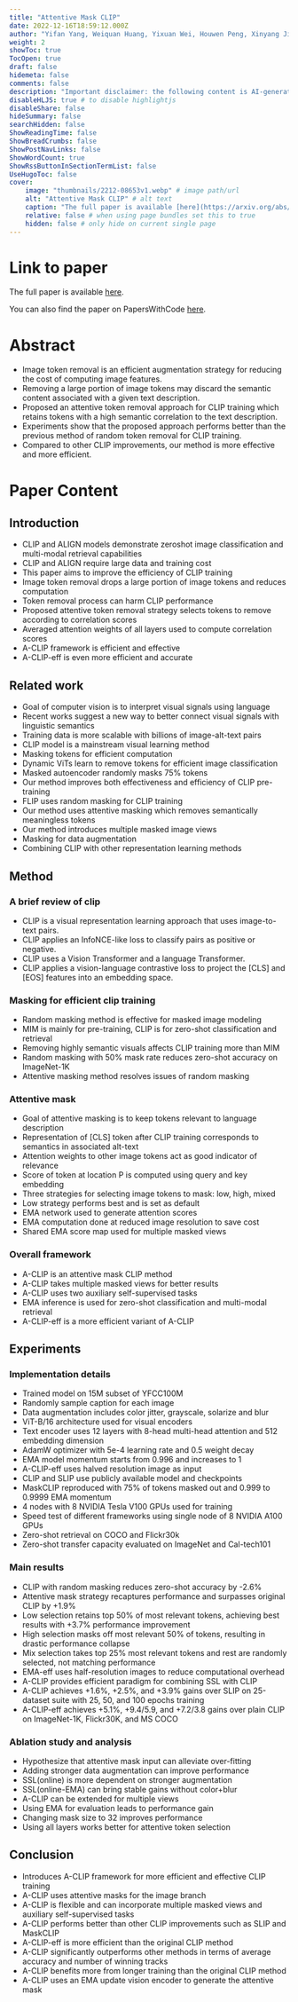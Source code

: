 ```yaml
---
title: "Attentive Mask CLIP"
date: 2022-12-16T18:59:12.000Z
author: "Yifan Yang, Weiquan Huang, Yixuan Wei, Houwen Peng, Xinyang Jiang, Huiqiang Jiang, Fangyun Wei, Yin Wang, Han Hu, Lili Qiu, Yuqing Yang"
weight: 2
showToc: true
TocOpen: true
draft: false
hidemeta: false
comments: false
description: "Important disclaimer: the following content is AI-generated, please make sure to fact check the presented information by reading the full paper."
disableHLJS: true # to disable highlightjs
disableShare: false
hideSummary: false
searchHidden: false
ShowReadingTime: false
ShowBreadCrumbs: false
ShowPostNavLinks: false
ShowWordCount: true
ShowRssButtonInSectionTermList: false
UseHugoToc: false
cover:
    image: "thumbnails/2212-08653v1.webp" # image path/url
    alt: "Attentive Mask CLIP" # alt text
    caption: "The full paper is available [here](https://arxiv.org/abs/2212.08653)." # display caption under cover
    relative: false # when using page bundles set this to true
    hidden: false # only hide on current single page
---
```


# Link to paper
The full paper is available [here](https://arxiv.org/abs/2212.08653).

You can also find the paper on PapersWithCode [here](https://paperswithcode.com/paper/attentive-mask-clip).

# Abstract
- Image token removal is an efficient augmentation strategy for reducing the cost of computing image features.
- Removing a large portion of image tokens may discard the semantic content associated with a given text description.
- Proposed an attentive token removal approach for CLIP training which retains tokens with a high semantic correlation to the text description.
- Experiments show that the proposed approach performs better than the previous method of random token removal for CLIP training.
- Compared to other CLIP improvements, our method is more effective and more efficient.

# Paper Content

## Introduction
- CLIP and ALIGN models demonstrate zeroshot image classification and multi-modal retrieval capabilities
- CLIP and ALIGN require large data and training cost
- This paper aims to improve the efficiency of CLIP training
- Image token removal drops a large portion of image tokens and reduces computation
- Token removal process can harm CLIP performance
- Proposed attentive token removal strategy selects tokens to remove according to correlation scores
- Averaged attention weights of all layers used to compute correlation scores
- A-CLIP framework is efficient and effective
- A-CLIP-eff is even more efficient and accurate

## Related work
- Goal of computer vision is to interpret visual signals using language
- Recent works suggest a new way to better connect visual signals with linguistic semantics
- Training data is more scalable with billions of image-alt-text pairs
- CLIP model is a mainstream visual learning method
- Masking tokens for efficient computation
- Dynamic ViTs learn to remove tokens for efficient image classification
- Masked autoencoder randomly masks 75% tokens
- Our method improves both effectiveness and efficiency of CLIP pre-training
- FLIP uses random masking for CLIP training
- Our method uses attentive masking which removes semantically meaningless tokens
- Our method introduces multiple masked image views
- Masking for data augmentation
- Combining CLIP with other representation learning methods

## Method

### A brief review of clip
- CLIP is a visual representation learning approach that uses image-to-text pairs.
- CLIP applies an InfoNCE-like loss to classify pairs as positive or negative.
- CLIP uses a Vision Transformer and a language Transformer.
- CLIP applies a vision-language contrastive loss to project the [CLS] and [EOS] features into an embedding space.

### Masking for efficient clip training
- Random masking method is effective for masked image modeling
- MIM is mainly for pre-training, CLIP is for zero-shot classification and retrieval
- Removing highly semantic visuals affects CLIP training more than MIM
- Random masking with 50% mask rate reduces zero-shot accuracy on ImageNet-1K
- Attentive masking method resolves issues of random masking

### Attentive mask
- Goal of attentive masking is to keep tokens relevant to language description
- Representation of [CLS] token after CLIP training corresponds to semantics in associated alt-text
- Attention weights to other image tokens act as good indicator of relevance
- Score of token at location P is computed using query and key embedding
- Three strategies for selecting image tokens to mask: low, high, mixed
- Low strategy performs best and is set as default
- EMA network used to generate attention scores
- EMA computation done at reduced image resolution to save cost
- Shared EMA score map used for multiple masked views

### Overall framework
- A-CLIP is an attentive mask CLIP method
- A-CLIP takes multiple masked views for better results
- A-CLIP uses two auxiliary self-supervised tasks
- EMA inference is used for zero-shot classification and multi-modal retrieval
- A-CLIP-eff is a more efficient variant of A-CLIP

## Experiments

### Implementation details
- Trained model on 15M subset of YFCC100M
- Randomly sample caption for each image
- Data augmentation includes color jitter, grayscale, solarize and blur
- ViT-B/16 architecture used for visual encoders
- Text encoder uses 12 layers with 8-head multi-head attention and 512 embedding dimension
- AdamW optimizer with 5e-4 learning rate and 0.5 weight decay
- EMA model momentum starts from 0.996 and increases to 1
- A-CLIP-eff uses halved resolution image as input
- CLIP and SLIP use publicly available model and checkpoints
- MaskCLIP reproduced with 75% of tokens masked out and 0.999 to 0.9999 EMA momentum
- 4 nodes with 8 NVIDIA Tesla V100 GPUs used for training
- Speed test of different frameworks using single node of 8 NVIDIA A100 GPUs
- Zero-shot retrieval on COCO and Flickr30k
- Zero-shot transfer capacity evaluated on ImageNet and Cal-tech101

### Main results
- CLIP with random masking reduces zero-shot accuracy by -2.6%
- Attentive mask strategy recaptures performance and surpasses original CLIP by +1.9%
- Low selection retains top 50% of most relevant tokens, achieving best results with +3.7% performance improvement
- High selection masks off most relevant 50% of tokens, resulting in drastic performance collapse
- Mix selection takes top 25% most relevant tokens and rest are randomly selected, not matching performance
- EMA-eff uses half-resolution images to reduce computational overhead
- A-CLIP provides efficient paradigm for combining SSL with CLIP
- A-CLIP achieves +1.6%, +2.5%, and +3.9% gains over SLIP on 25-dataset suite with 25, 50, and 100 epochs training
- A-CLIP-eff achieves +5.1%, +9.4/5.9, and +7.2/3.8 gains over plain CLIP on ImageNet-1K, Flickr30K, and MS COCO

### Ablation study and analysis
- Hypothesize that attentive mask input can alleviate over-fitting
- Adding stronger data augmentation can improve performance
- SSL(online) is more dependent on stronger augmentation
- SSL(online-EMA) can bring stable gains without color+blur
- A-CLIP can be extended for multiple views
- Using EMA for evaluation leads to performance gain
- Changing mask size to 32 improves performance
- Using all layers works better for attentive token selection

## Conclusion
- Introduces A-CLIP framework for more efficient and effective CLIP training
- A-CLIP uses attentive masks for the image branch
- A-CLIP is flexible and can incorporate multiple masked views and auxiliary self-supervised tasks
- A-CLIP performs better than other CLIP improvements such as SLIP and MaskCLIP
- A-CLIP-eff is more efficient than the original CLIP method
- A-CLIP significantly outperforms other methods in terms of average accuracy and number of winning tracks
- A-CLIP benefits more from longer training than the original CLIP method
- A-CLIP uses an EMA update vision encoder to generate the attentive mask
